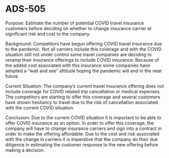 # ADS-505

Purpose:
Estimate the number of potential COVID travel insurance customers before deciding on whether to change insurance carrier at significant risk and cost to the company.

Background:
Competitors have begun offering COVID travel insurance due to the pandemic.  Not all carriers include this coverage and with the COVID situation still not under control some travel companies are deciding to revamp their insurance offerings to include COVID insurance.  Because of the added cost associated with this insurance some companies have adopted a “wait and see” attitude hoping the pandemic will end in the near future.

Current Situation:
The company’s current travel insurance offering does not include coverage for COVID related trip cancellation or medical expenses.  The competitors are starting to offer this coverage and several customers have shown hesitancy to travel due to the risk of cancellation associated with the current COVID situation.                     

Conclusion:
Due to the current COVID situation it is important to be able to offer COVID insurance as an option.  In order to offer this coverage, the company will have to change insurance carriers and sign into a contract in order to make the offering affordable.  Due to the cost and risk associated with the change in carriers it is imperative that the company do their due diligence in estimating the customer response to the new offering before making a decision.
